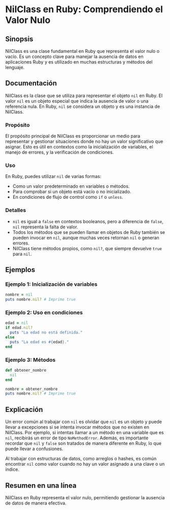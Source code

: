 <!--
Meta Description: # NilClass en Ruby: Comprendiendo el Valor Nulo ## Sinopsis NilClass es una clase fundamental en Ruby que representa el valor nulo o vacío. Es un conc...
Meta Keywords: nil, ruby, que, valor, nilclass
-->

# NilClass en Ruby: Comprendiendo el Valor Nulo

## Sinopsis
NilClass es una clase fundamental en Ruby que representa el valor nulo o vacío. Es un concepto clave para manejar la ausencia de datos en aplicaciones Ruby y es utilizado en muchas estructuras y métodos del lenguaje.

## Documentación
NilClass es la clase que se utiliza para representar el objeto `nil` en Ruby. El valor `nil` es un objeto especial que indica la ausencia de valor o una referencia nula. En Ruby, `nil` se considera un objeto y es una instancia de NilClass.

### Propósito
El propósito principal de NilClass es proporcionar un medio para representar y gestionar situaciones donde no hay un valor significativo que asignar. Esto es útil en contextos como la inicialización de variables, el manejo de errores, y la verificación de condiciones.

### Uso
En Ruby, puedes utilizar `nil` de varias formas:

- Como un valor predeterminado en variables o métodos.
- Para comprobar si un objeto está vacío o no inicializado.
- En condiciones de flujo de control como `if` o `unless`.

### Detalles
- `nil` es igual a `false` en contextos booleanos, pero a diferencia de `false`, `nil` representa la falta de valor.
- Todos los métodos que se pueden llamar en objetos de Ruby también se pueden invocar en `nil`, aunque muchas veces retornan `nil` o generan errores.
- NilClass tiene métodos propios, como `nil?`, que siempre devuelve `true` para `nil`.

## Ejemplos

### Ejemplo 1: Inicialización de variables
```ruby
nombre = nil
puts nombre.nil? # Imprime true
```

### Ejemplo 2: Uso en condiciones
```ruby
edad = nil
if edad.nil?
  puts "La edad no está definida."
else
  puts "La edad es #{edad}."
end
```

### Ejemplo 3: Métodos
```ruby
def obtener_nombre
  nil
end

nombre = obtener_nombre
puts nombre.nil? # Imprime true
```

## Explicación
Un error común al trabajar con `nil` es olvidar que `nil` es un objeto y puede llevar a excepciones si se intenta invocar métodos que no existen en NilClass. Por ejemplo, si intentas llamar a un método en una variable que es `nil`, recibirás un error de tipo `NoMethodError`. Además, es importante recordar que `nil` y `false` son tratados de manera diferente en Ruby, lo que puede llevar a confusiones.

Al trabajar con estructuras de datos, como arreglos o hashes, es común encontrar `nil` como valor cuando no hay un valor asignado a una clave o un índice.

## Resumen en una línea
NilClass en Ruby representa el valor nulo, permitiendo gestionar la ausencia de datos de manera efectiva.